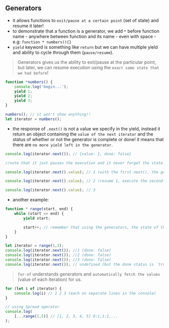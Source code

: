## Generators

* it allows functions to `exit/pause at a certain point` (set of state) and resume it later!
* to demonstrate that a function is a generator, we add `*` before function name  - anywhere between function and its name - even with space - e.g: `function * numbers(){}`
* `yield` keyword is something like `return` but we can have multiple yield and ability to cycle through them (`pause/resume`).

> Generators gives us the ability to exit/pause at the particular point, but later, we can resume execution using the `exact same state that we had before`!

```js
function *numbers() {
	console.log('begin...');  
	yield 1;
	yield 2;
	yield 3;
}

numbers(); // it won't show anything!!
let iterator = numbers();
```

* the response of `.next()` is not a value we specify in the yield, instead it return an object containing the `value of the next iterator` and the status of whether or not the generator is complete or done! it means that there are `no more yield left in the generator`.

```js
console.log(iterator.next()); // {value: 1, done: false}

//note that it just pauses the execution and it never forget the state and it waits for our command to resume and go to the next iteration.

console.log(iterator.next().value); // 1 (with the first next(), the generator execute everything from above until the first yield and paused there)

console.log(iterator.next().value); // 2 (resume 1, execute the second yield and paused there )

console.log(iterator.next().value); // 3
```

* another example:

```js
function * range(start, end) {
	while (start <= end) {
		yield start;

		start++; // remember that using the generators, the state of the values never forget!
	}
}

let iterator = range(1,3);
console.log(iterator.next()); //1 (done: false)
console.log(iterator.next()); //2 (done: false)
console.log(iterator.next()); //3 (done: false)
console.log(iterator.next()); // undefined (but the done status is `true` which means that there are no more paused yield)
```

> `for-of` understands generators and `automatically fetch the values` (value of each iteration) for us.

```js
for (let i of iterator) {
	console.log(i) // 1 2 3 (each on separate lines in the console)
}

// using Spread operator
console.log(
	[...range(1,5)] // [1, 2, 3, 4, 5] 0:1,1:2,...
);
```
